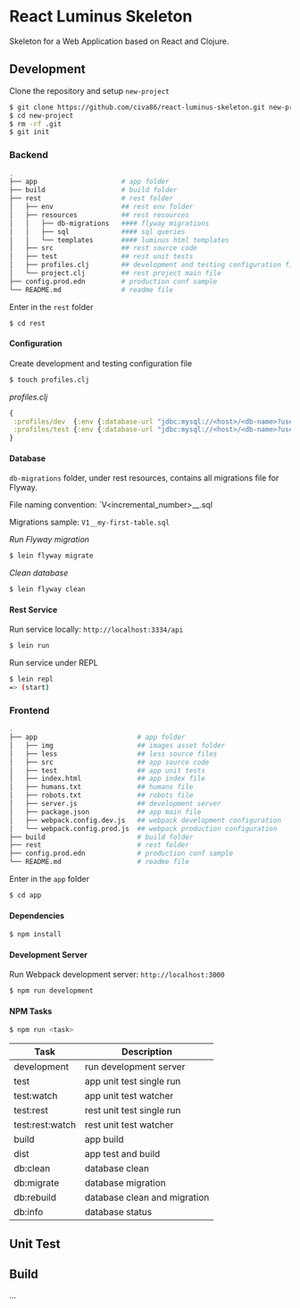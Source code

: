 # React Luminus Skeleton

Skeleton for a Web Application based on React and Clojure.

## Development

Clone the repository and setup `new-project`

```bash
$ git clone https://github.com/civa86/react-luminus-skeleton.git new-project
$ cd new-project
$ rm -rf .git
$ git init
```

### Backend

```bash
.
├── app                     # app folder
├── build                   # build folder
├── rest                    # rest folder
│   ├── env                 ## rest env folder
│   ├── resources           ## rest resources
│   │   ├── db-migrations   #### flyway migrations
│   │   ├── sql             #### sql queries
│   │   └── templates       #### luminus html templates
│   ├── src                 ## rest source code
│   ├── test                ## rest unit tests
│   ├── profiles.clj        ## development and testing configuration file
│   └── project.clj         ## rest project main file
├── config.prod.edn         # production conf sample
└── README.md               # readme file
```

Enter in the `rest` folder

```bash
$ cd rest
```

#### Configuration

Create development and testing configuration file

```bash
$ touch profiles.clj
```

*profiles.clj*

```clojure
{
 :profiles/dev  {:env {:database-url "jdbc:mysql://<host>/<db-name>?user=<db-user>&password=<db-passwd>"}}
 :profiles/test {:env {:database-url "jdbc:mysql://<host>/<db-name>?user=<db-user>&password=<db-passwd>"}}
}
```

#### Database

`db-migrations` folder, under rest resources, contains all migrations file for Flyway.

File naming convention: `V<incremental_number>__<migration-name>.sql

Migrations sample: `V1__my-first-table.sql`

*Run Flyway migration*

```bash
$ lein flyway migrate
```

*Clean database*

```bash
$ lein flyway clean
```

#### Rest Service

Run service locally: `http://localhost:3334/api`

```bash
$ lein run
```

Run service under REPL

```bash
$ lein repl
=> (start)
```

### Frontend

```bash
.
├── app                         # app folder
│   ├── img                     ## images asset folder
│   ├── less                    ## less source files
│   ├── src                     ## app source code
│   ├── test                    ## app unit tests
│   ├── index.html              ## app index file
│   ├── humans.txt              ## humans file
│   ├── robots.txt              ## robots file
│   ├── server.js               ## development server
│   ├── package.json            ## app main file
│   ├── webpack.config.dev.js   ## webpack development configuration
│   └── webpack.config.prod.js  ## webpack production configuration
├── build                       # build folder
├── rest                        # rest folder
├── config.prod.edn             # production conf sample
└── README.md                   # readme file
```

Enter in the `app` folder

```bash
$ cd app
```

#### Dependencies

```bash
$ npm install
```

#### Development Server

Run Webpack development server: `http://localhost:3000`

```bash
$ npm run development
```

#### NPM Tasks

```bash
$ npm run <task>
```

| Task             | Description                  |
| ---------------- | ---------------------------- |
| development      | run development server       |
| test             | app unit test single run     |
| test:watch       | app unit test watcher        |
| test:rest        | rest unit test single run    |
| test:rest:watch  | rest unit test watcher       |
| build            | app build                    |
| dist             | app test and build           |
| db:clean         | database clean               |
| db:migrate       | database migration           |
| db:rebuild       | database clean and migration |
| db:info          | database status              |

## Unit Test

## Build

...

